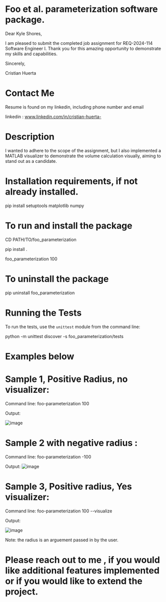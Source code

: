 # Foo et al. parameterization software package.
 Dear Kyle Shores,

 I am pleased to submit the completed job assignment for REQ-2024-114 Software Engineer I. Thank you for this amazing opportunity to demonstrate my skills and capabilities.

 Sincerely,
 
 Cristian Huerta

 # Contact Me 
 Resume is found on my linkedin, including phone number and email
 
 linkedin : www.linkedin.com/in/cristian-huerta-
 
 # Description 
 I wanted to adhere to the scope of the assignment, but I also implemented a MATLAB visualizer to demonstrate the volume calculation visually, aiming to stand out as a candidate.

 # Installation requirements, if not already installed.
 pip install setuptools matplotlib numpy
 
 # To run and install the package
 CD PATH/TO/foo_parameterization
 
 pip install .
 
 foo_parameterization 100



 # To uninstall the package
 pip uninstall foo_parameterization

 # Running the Tests

To run the tests, use the `unittest` module from the command line:

python -m unittest discover -s foo_parameterization/tests

# Examples below


 # Sample 1, Positive Radius, no visualizer:

 Command line: 
 foo-parameterization 100

 Output:

 ![image](https://github.com/chuerta018/Sphere/assets/73916959/a671b83a-b349-4f9e-89f9-89dd476aa4cf)



 # Sample 2 with negative radius :
 
  Command line: 
  foo-parameterization -100

  Output:
![image](https://github.com/chuerta018/Sphere/assets/73916959/6f6a0ae1-075a-41f6-a012-c4264c041257)

# Sample 3, Positive radius, Yes visualizer:

  Command line: 
  foo-parameterization 100 --visualize

  Output:

![image](https://github.com/chuerta018/Sphere/assets/73916959/16350a1e-f2f7-47ad-80a4-921800455db3)



 Note: the radius is an arguement passed in by the user. 


 # Please reach out to me , if you would like additional features implemented or if you would like to extend the project.


